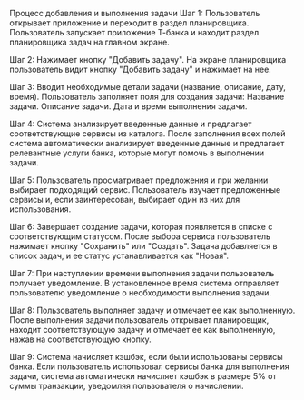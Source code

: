 Процесс добавления и выполнения задачи
Шаг 1: Пользователь открывает приложение и переходит в раздел планировщика.
    Пользователь запускает приложение Т-банка и находит раздел планировщика задач на главном экране.

Шаг 2: Нажимает кнопку "Добавить задачу".
    На экране планировщика пользователь видит кнопку "Добавить задачу" и нажимает на нее.

Шаг 3: Вводит необходимые детали задачи (название, описание, дату, время).
    Пользователь заполняет поля для создания задачи:
    Название задачи.
    Описание задачи.
    Дата и время выполнения задачи.

Шаг 4: Система анализирует введенные данные и предлагает соответствующие сервисы из каталога.
    После заполнения всех полей система автоматически анализирует введенные данные и предлагает релевантные услуги банка, которые могут помочь в выполнении задачи.

Шаг 5: Пользователь просматривает предложения и при желании выбирает подходящий сервис.
    Пользователь изучает предложенные сервисы и, если заинтересован, выбирает один из них для использования.

Шаг 6: Завершает создание задачи, которая появляется в списке с соответствующим статусом.
    После выбора сервиса пользователь нажимает кнопку "Сохранить" или "Создать". Задача добавляется в список задач, и ее статус устанавливается как "Новая".

Шаг 7: При наступлении времени выполнения задачи пользователь получает уведомление.
    В установленное время система отправляет пользователю уведомление о необходимости выполнения задачи.

Шаг 8: Пользователь выполняет задачу и отмечает ее как выполненную.
    После выполнения задачи пользователь открывает планировщик, находит соответствующую задачу и отмечает ее как выполненную, нажав на соответствующую кнопку.

Шаг 9: Система начисляет кэшбэк, если были использованы сервисы банка.
    Если пользователь использовал сервисы банка для выполнения задачи, система автоматически начисляет кэшбэк в размере 5% от суммы транзакции, уведомляя пользователя о начислении.